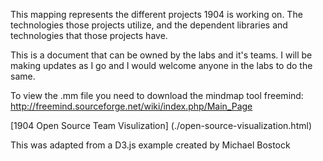 This mapping represents the different projects 1904 is working on.  The technologies those projects utilize, and the dependent libraries and technologies that those projects have.

This is a document that can be owned by the labs and it's teams.  I will be making updates as I go and I would welcome anyone in the labs to do the same. 

To view the .mm file you need to download the mindmap tool freemind: 
http://freemind.sourceforge.net/wiki/index.php/Main_Page

[1904 Open Source Team Visulization] (./open-source-visualization.html)

This was adapted from a D3.js example created by Michael Bostock
